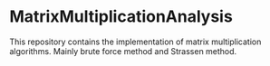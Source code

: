 # MatrixMultiplicationAnalysis

This repository contains the implementation of matrix multiplication algorithms.
Mainly brute force method and Strassen method.
